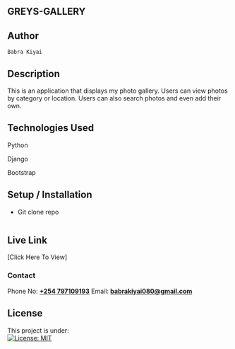 ## GREYS-GALLERY

 ## Author  

    Babra Kiyai 

## Description

This is an application that displays my photo gallery. Users can view photos by category or location. Users can also search photos and even add their own.

## Technologies Used

Python

Django

Bootstrap

## Setup / Installation
* Git clone repo
```

```

## Live Link
[Click Here To View]

### Contact
Phone No: **[+254 797109193](tel:+254797109193)**
Email: **[babrakiyai080@gmail.com](mailto:babrakiyai080@gmail.com)**


## License
This project is under:  
[![License: MIT](https://img.shields.io/badge/License-MIT-yellow.svg)](/LICENSE)

